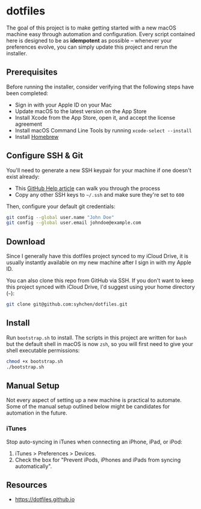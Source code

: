 # dotfiles

The goal of this project is to make getting started with a new macOS machine easy through automation and configuration. Every script contained here is designed to be as **idempotent** as possible – whenever your preferences evolve, you can simply update this project and rerun the installer.

## Prerequisites

Before running the installer, consider verifying that the following steps have been completed:

- Sign in with your Apple ID on your Mac
- Update macOS to the latest version on the App Store
- Install Xcode from the App Store, open it, and accept the license agreement
- Install macOS Command Line Tools by running `xcode-select --install`
- Install [Homebrew](https://brew.sh)

## Configure SSH & Git

You'll need to generate a new SSH keypair for your machine if one doesn't exist already:

- This [GitHub Help article](https://help.github.com/articles/generating-a-new-ssh-key-and-adding-it-to-the-ssh-agent/) can walk you through the process
- Copy any other SSH keys to `~/.ssh` and make sure they're set to `600`

Then, configure your default git credentials:

```bash
git config --global user.name "John Doe"
git config --global user.email johndoe@example.com
```

## Download

Since I generally have this dotfiles project synced to my iCloud Drive, it is usually instantly available on my new machine after I sign in with my Apple ID.

You can also clone this repo from GitHub via SSH. If you don't want to keep this project synced with iCloud Drive, I'd suggest using your home directory (`~`):

```bash
git clone git@github.com:syhchen/dotfiles.git
```

## Install

Run `bootstrap.sh` to install. The scripts in this project are written for `bash` but the default shell in macOS is now `zsh`, so you will first need to give your shell executable permissions:

```zsh
chmod +x bootstrap.sh
./bootstrap.sh
```

## Manual Setup

Not every aspect of setting up a new machine is practical to automate. Some of the manual setup outlined below might be candidates for automation in the future.

### iTunes

Stop auto-syncing in iTunes when connecting an iPhone, iPad, or iPod:

1. iTunes > Preferences > Devices.
1. Check the box for "Prevent iPods, iPhones and iPads from syncing automatically".

## Resources

- https://dotfiles.github.io